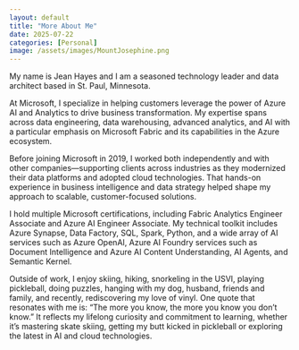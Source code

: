 ```yaml
---
layout: default
title: "More About Me"
date: 2025-07-22
categories: [Personal]
image: /assets/images/MountJosephine.png
---
```


My name is Jean Hayes and I am a seasoned technology leader and data architect based in St. Paul, Minnesota.

At Microsoft, I specialize in helping customers leverage the power of Azure AI and Analytics to drive business transformation. My expertise spans across data engineering, data warehousing, advanced analytics, and AI with a particular emphasis on Microsoft Fabric and its capabilities in the Azure ecosystem.

Before joining Microsoft in 2019, I worked both independently and with other companies—supporting clients across industries as they modernized their data platforms and adopted cloud technologies. That hands-on experience in business intelligence and data strategy helped shape my approach to scalable, customer-focused solutions.

I hold multiple Microsoft certifications, including Fabric Analytics Engineer Associate and Azure AI Engineer Associate. My technical toolkit includes Azure Synapse, Data Factory, SQL, Spark, Python, and a wide array of AI services such as Azure OpenAI, Azure AI Foundry services such as Document Intelligence and Azure AI Content Understanding, AI Agents, and Semantic Kernel.

Outside of work, I enjoy skiing, hiking, snorkeling in the USVI, playing pickleball, doing puzzles, hanging with my dog, husband, friends and family, and recently, rediscovering my love of vinyl. One quote that resonates with me is: “The more you know, the more you know you don’t know.” It reflects my lifelong curiosity and commitment to learning, whether it’s mastering skate skiing, getting my butt kicked in pickleball or exploring the latest in AI and cloud technologies.